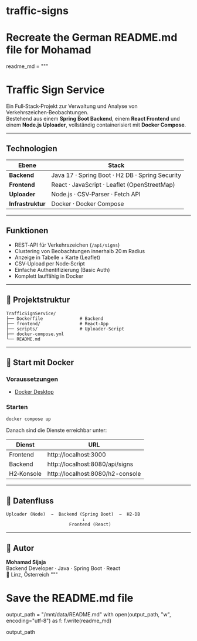 # traffic-signs

# Recreate the German README.md file for Mohamad

readme_md = """

# Traffic Sign Service

Ein Full‑Stack‑Projekt zur Verwaltung und Analyse von Verkehrszeichen‑Beobachtungen.  
Bestehend aus einem **Spring Boot Backend**, einem **React Frontend** und einem **Node.js Uploader**, vollständig containerisiert mit **Docker Compose**.

---

## Technologien

| Ebene             | Stack                                           |
| ----------------- | ----------------------------------------------- |
| **Backend**       | Java 17 · Spring Boot · H2 DB · Spring Security |
| **Frontend**      | React · JavaScript · Leaflet (OpenStreetMap)    |
| **Uploader**      | Node.js · CSV‑Parser · Fetch API                |
| **Infrastruktur** | Docker · Docker Compose                         |

---

## Funktionen

- REST‑API für Verkehrszeichen (`/api/signs`)
- Clustering von Beobachtungen innerhalb 20 m Radius
- Anzeige in Tabelle + Karte (Leaflet)
- CSV‑Upload per Node‑Script
- Einfache Authentifizierung (Basic Auth)
- Komplett lauffähig in Docker

---

## 🧩 Projektstruktur

```
TrafficSignService/
├── Dockerfile              # Backend
├── frontend/               # React‑App
├── scripts/                # Uploader‑Script
├── docker-compose.yml
└── README.md
```

---

## 🐳 Start mit Docker

### Voraussetzungen

- [Docker Desktop](https://www.docker.com/products/docker-desktop)

### Starten

```bash
docker compose up
```

Danach sind die Dienste erreichbar unter:

| Dienst     | URL                              |
| ---------- | -------------------------------- |
| Frontend   | http://localhost:3000            |
| Backend    | http://localhost:8080/api/signs  |
| H2‑Konsole | http://localhost:8080/h2-console |

---

## 🔄 Datenfluss

```text
Uploader (Node)  →  Backend (Spring Boot)  →  H2‑DB
                             ↓
                        Frontend (React)
```

---

## 👤 Autor

**Mohamad Sijaja**  
Backend Developer · Java · Spring Boot · React  
📍 Linz, Österreich
"""

# Save the README.md file

output_path = "/mnt/data/README.md"
with open(output_path, "w", encoding="utf-8") as f:
f.write(readme_md)

output_path
